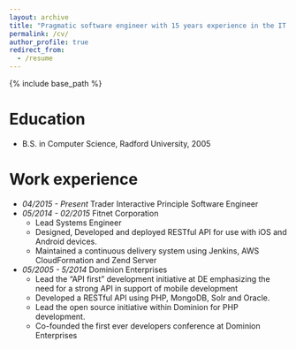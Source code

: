```yaml
---
layout: archive
title: "Pragmatic software engineer with 15 years experience in the IT field."
permalink: /cv/
author_profile: true
redirect_from:
  - /resume
---
```


{% include base_path %}

Education
======
* B.S. in Computer Science, Radford University, 2005

Work experience
======
* _04/2015 - Present_ Trader Interactive Principle Software Engineer
* _05/2014 - 02/2015_ Fitnet Corporation
    * Lead Systems Engineer
    * Designed, Developed and deployed RESTful API for use with iOS and Android devices.
    * Maintained a continuous delivery system using Jenkins, AWS CloudFormation and Zend Server
* _05/2005 - 5/2014_ Dominion Enterprises                        
    * Lead the “API first” development initiative at DE emphasizing the need for a strong API in support of mobile development
    * Developed a RESTful API using PHP, MongoDB, Solr and Oracle. 
    * Lead the open source initiative within Dominion for PHP development.
    * Co-founded the first ever developers conference at Dominion Enterprises
